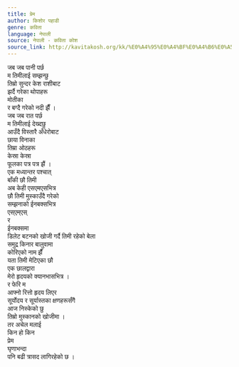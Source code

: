 ```yaml
---
title: प्रेम
author: किशोर पहाडी
genre: कविता
language: नेपाली
source: नेपाली - कविता कोश
source_link: http://kavitakosh.org/kk/%E0%A4%95%E0%A4%BF%E0%A4%B6%E0%A5%8B%E0%A4%B0_%E0%A4%AA%E0%A4%B9%E0%A4%BE%E0%A4%A1%E0%A5%80
---
```


जब जब पानी पर्छ  
म तिमीलाई सम्झन्छु  
तिम्रो सुन्दर केश राशीबाट  
झर्दै गरेका थोपाहरू  
मोतीका  
र बग्दै गरेको नदी झैँ ।  
जब जब रात पर्छ  
म तिमीलाई देख्दछु  
आउँदै विस्तारै अँधेरोबाट  
छाया विनाका  
तिम्रा ओठहरू  
केस्रा केस्रा  
फूलका पत्र पत्र झैं ।  
एक मध्यान्तर पश्चात्  
बाँकी छौ तिमी  
अब केही एसएमएसभित्र  
छौ तिमी मुस्काउँदै गरेको  
सम्झनाको ईनबक्सभित्र  
एस्एम्एस्  
र  
ईनबक्समा  
डिलेट बटनको खोजी गर्दै तिमी रहेको बेला  
समुद्र किनार बालुवामा  
कोरिएको नाम झैँ  
यता तिमी मेटिएका छौ  
एक छालद्वारा  
मेरो हृदयको क्यानभासभित्र ।  
र फेरि म  
आफ्नो रित्तो हृदय लिएर  
सूर्योदय र सूर्यास्तका क्षणहरूसँगै  
आज निस्केको छु  
तिम्रो मुस्कानको खोजीमा ।  
तर अचेल मलाई  
किन हो किन  
प्रेम  
घृणाभन्दा  
पनि बढी त्रासद लागिरहेको छ ।
